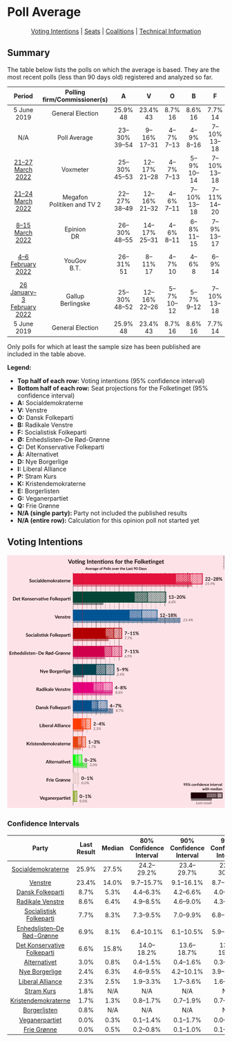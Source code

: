 # Poll Average

<p align="center"><a href="#voting-intentions">Voting Intentions</a> | <a href="#seats">Seats</a> | <a href="#coalitions">Coalitions</a> | <a href="#technical-information">Technical Information</a></p>

## Summary

The table below lists the polls on which the average is based. They are the most recent polls (less than 90 days old) registered and analyzed so far.

| Period     | Polling firm/Commissioner(s) | A | V | O | B | F | Ø | C | Å | D | I | P | K | E | G | Q |
|:----------:|:----------------------------:|:--:|:--:|:--:|:--:|:--:|:--:|:--:|:--:|:--:|:--:|:--:|:--:|:--:|:--:|:--:|
| 5 June 2019 | General Election | 25.9% <br> 48 | 23.4% <br> 43 | 8.7% <br> 16 | 8.6% <br> 16 | 7.7% <br> 14 | 6.9% <br> 13 | 6.6% <br> 12 | 3.0% <br> 5 | 2.4% <br> 4 | 2.3% <br> 4 | 1.8% <br> 0 | 1.7% <br> 0 | 0.8% <br> 0 | 0.0% <br> 0 | 0.0% <br> 0 |
| N/A | Poll Average | 23–30% <br> 39–54 | 9–16% <br> 17–31 | 4–7% <br> 7–13 | 4–9% <br> 8–16 | 7–10% <br> 13–18 | 6–11% <br> 12–20 | 13–19% <br> 24–33 | 0–2% <br> 0 | 4–10% <br> 7–17 | 2–4% <br> 0–7 | N/A <br> N/A | 1–2% <br> 0–4 | N/A <br> N/A | 0–2% <br> 0 | 0–1% <br> 0 |
| [21–27 March 2022](2022-03-27-Voxmeter.html) | Voxmeter | 25–30% <br> 45–53 | 12–17% <br> 21–28 | 4–7% <br> 7–13 | 5–9% <br> 10–14 | 7–10% <br> 13–18 | 7–11% <br> 14–20 | 13–18% <br> 23–32 | 0–2% <br> 0 | 3–6% <br> 7–11 | 1–3% <br> 0–5 | N/A <br> N/A | 1–2% <br> 0–4 | N/A <br> N/A | 0–1% <br> 0 | 0–1% <br> 0 |
| [21–24 March 2022](2022-03-24-Megafon.html) | Megafon <br> Politiken and TV 2 | 22–27% <br> 38–49 | 12–16% <br> 21–32 | 4–6% <br> 7–11 | 7–10% <br> 13–18 | 7–11% <br> 14–20 | 7–10% <br> 12–17 | 15–20% <br> 25–35 | 0–1% <br> 0 | 5–8% <br> 8–14 | 2–4% <br> 4–7 | N/A <br> N/A | 1–2% <br> 0 | N/A <br> N/A | 0–1% <br> 0 | 0–1% <br> 0 |
| [8–15 March 2022](2022-03-15-Epinion.html) | Epinion <br> DR | 26–30% <br> 48–55 | 14–17% <br> 25–31 | 4–6% <br> 8–11 | 6–8% <br> 11–15 | 7–9% <br> 13–17 | 6–8% <br> 10–16 | 13–16% <br> 23–30 | 1–2% <br> 0–4 | 6–8% <br> 11–15 | 2–3% <br> 0–7 | N/A <br> N/A | 1–2% <br> 0 | N/A <br> N/A | 0–1% <br> 0 | 0–1% <br> 0 |
| [4–6 February 2022](2022-02-06-YouGov.html) | YouGov <br> B.T. | 26–31% <br> 51 | 8–11% <br> 17 | 4–7% <br> 10 | 4–6% <br> 8 | 6–9% <br> 14 | 6–8% <br> 13 | 15–20% <br> 30–31 | 0–1% <br> 0 | 8–11% <br> 17–18 | 2–3% <br> 6 | N/A <br> N/A | 1–2% <br> 0 | N/A <br> N/A | 1–2% <br> 0 | 0–1% <br> 0 |
| [26 January–3 February 2022](2022-02-03-Gallup.html) | Gallup <br> Berlingske | 25–30% <br> 48–52 | 12–16% <br> 22–26 | 5–7% <br> 10–12 | 5–7% <br> 9–12 | 7–10% <br> 13–18 | 8–11% <br> 16–19 | 14–17% <br> 26–29 | 0–1% <br> 0 | 5–7% <br> 9–11 | 2–3% <br> 0–5 | N/A <br> N/A | 1–2% <br> 0 | N/A <br> N/A | 0% <br> 0 | 0–1% <br> 0 |
| 5 June 2019 | General Election | 25.9% <br> 48 | 23.4% <br> 43 | 8.7% <br> 16 | 8.6% <br> 16 | 7.7% <br> 14 | 6.9% <br> 13 | 6.6% <br> 12 | 3.0% <br> 5 | 2.4% <br> 4 | 2.3% <br> 4 | 1.8% <br> 0 | 1.7% <br> 0 | 0.8% <br> 0 | 0.0% <br> 0 | 0.0% <br> 0 |

Only polls for which at least the sample size has been published are included in the table above.

**Legend:**
+ **Top half of each row:** Voting intentions (95% confidence interval)
+ **Bottom half of each row:** Seat projections for the Folketinget (95% confidence interval)
+ **A:** Socialdemokraterne
+ **V:** Venstre
+ **O:** Dansk Folkeparti
+ **B:** Radikale Venstre
+ **F:** Socialistisk Folkeparti
+ **Ø:** Enhedslisten–De Rød-Grønne
+ **C:** Det Konservative Folkeparti
+ **Å:** Alternativet
+ **D:** Nye Borgerlige
+ **I:** Liberal Alliance
+ **P:** Stram Kurs
+ **K:** Kristendemokraterne
+ **E:** Borgerlisten
+ **G:** Veganerpartiet
+ **Q:** Frie Grønne
+ **N/A (single party):** Party not included the published results
+ **N/A (entire row):** Calculation for this opinion poll not started yet

## Voting Intentions

![Graph with voting intentions not yet produced](average.png "Voting Intentions")

### Confidence Intervals

| Party | Last Result | Median | 80% Confidence Interval | 90% Confidence Interval | 95% Confidence Interval | 99% Confidence Interval |
|:-----:|:-----------:|:------:|:-----------------------:|:-----------------------:|:-----------------------:|:-----------------------:|
| <a href="#socialdemokraterne">Socialdemokraterne</a> | 25.9% | 27.5% | 24.2–29.2% |23.4–29.7% | 22.7–30.2% | 21.7–31.0% |
| <a href="#venstre">Venstre</a> | 23.4% | 14.0% | 9.7–15.7% |9.1–16.1% | 8.7–16.5% | 8.1–17.1% |
| <a href="#dansk-folkeparti">Dansk Folkeparti</a> | 8.7% | 5.3% | 4.4–6.3% |4.2–6.6% | 4.0–6.9% | 3.6–7.3% |
| <a href="#radikale-venstre">Radikale Venstre</a> | 8.6% | 6.4% | 4.9–8.5% |4.6–9.0% | 4.3–9.4% | 3.9–10.2% |
| <a href="#socialistisk-folkeparti">Socialistisk Folkeparti</a> | 7.7% | 8.3% | 7.3–9.5% |7.0–9.9% | 6.8–10.2% | 6.4–11.0% |
| <a href="#enhedslisten–de-rød-grønne">Enhedslisten–De Rød-Grønne</a> | 6.9% | 8.1% | 6.4–10.1% |6.1–10.5% | 5.9–10.8% | 5.5–11.4% |
| <a href="#det-konservative-folkeparti">Det Konservative Folkeparti</a> | 6.6% | 15.8% | 14.0–18.2% |13.6–18.7% | 13.3–19.2% | 12.7–20.0% |
| <a href="#alternativet">Alternativet</a> | 3.0% | 0.8% | 0.4–1.5% |0.4–1.6% | 0.3–1.8% | 0.2–2.0% |
| <a href="#nye-borgerlige">Nye Borgerlige</a> | 2.4% | 6.3% | 4.6–9.5% |4.2–10.1% | 3.9–10.5% | 3.5–11.2% |
| <a href="#liberal-alliance">Liberal Alliance</a> | 2.3% | 2.5% | 1.9–3.3% |1.7–3.6% | 1.6–3.8% | 1.4–4.4% |
| <a href="#stram-kurs">Stram Kurs</a> | 1.8% | N/A | N/A |N/A | N/A | N/A |
| <a href="#kristendemokraterne">Kristendemokraterne</a> | 1.7% | 1.3% | 0.8–1.7% |0.7–1.9% | 0.7–2.0% | 0.5–2.3% |
| <a href="#borgerlisten">Borgerlisten</a> | 0.8% | N/A | N/A |N/A | N/A | N/A |
| <a href="#veganerpartiet">Veganerpartiet</a> | 0.0% | 0.3% | 0.1–1.4% |0.1–1.7% | 0.0–1.8% | 0.0–2.2% |
| <a href="#frie-grønne">Frie Grønne</a> | 0.0% | 0.5% | 0.2–0.8% |0.1–1.0% | 0.1–1.0% | 0.1–1.3% |

